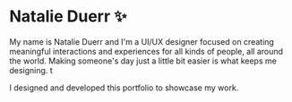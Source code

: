 # Natalie Duerr :sparkles:
My name is Natalie Duerr and I'm a UI/UX designer focused on creating meaningful interactions and experiences for all kinds of people, all around the world. Making someone's day just a little bit easier is what keeps me designing. t


I designed and developed this portfolio to showcase my work. 
